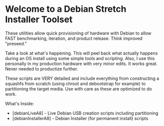 # Welcome to a Debian Stretch Installer Toolset

These utilities allow quick provisioning of hardware with Debian to allow FAST benchmarking, iteration, and product release. Think improved "preseed."

Take a look at what's happening. This will peel back what actually happens during an OS install using some simple tools and scripting. Also, I use this personally in my production hardware with very minor edits. It works great. Never needed to productize further. 

These scripts are VERY detailed and include everything from constructing a squashfs from scratch (using chroot and debootstrap for example) to partitioning the target media. Use with care as these are optimized to do work. 

What's Inside:
  * [debianLiveA8] - Live Debian USB creation scripts including partitioning
  * [debianInstallerA8] - Debian Installer (for permanent install) scripts
